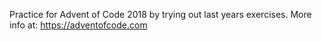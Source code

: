 Practice for Advent of Code 2018 by trying out last years exercises. More info at: https://adventofcode.com
